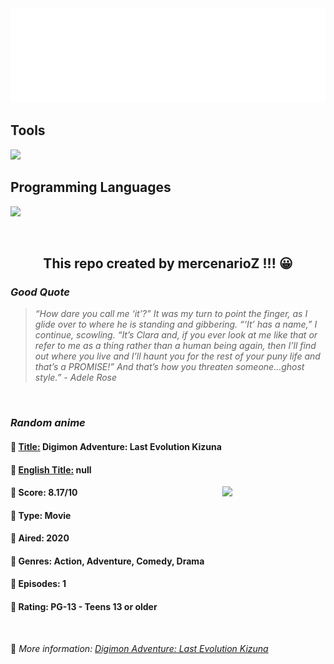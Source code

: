 
<img src="svg/nai.svg" />

<p>
  <h2>Tools</h2>
  <a href="https://skillicons.dev">
    <img src="https://skillicons.dev/icons?i=git,bash,vim,ubuntu,tensorflow,pytorch,docker,raspberrypi" />
  </a>

  <br />

  <h2>Programming Languages</h2>

  <a href="https://skillicons.dev">
    <img src="https://skillicons.dev/icons?i=python,c,cpp" />
  </a>
</p>

<br />

<h2 align="center">This repo created by mercenarioZ !!! 😀</h2>
<h3><i>Good Quote</i></h3>

<blockquote>
<i>
“How dare you call me ‘it’?” It was my turn to point the finger, as I glide over to where he is standing and gibbering. “‘It’ has a name,” I continue, scowling. “It’s Clara and, if you ever look at me like that or refer to me as a thing rather than a human being again, then I’ll find out where you live and I’ll haunt you for the rest of your puny life and that’s a PROMISE!” And that’s how you threaten someone…ghost style.” - Adele  Rose
</i>
</blockquote>

<br />

<h3><i>Random anime</i></h3>

<h4>
  <strong>🥭 <u>Title:</u></strong> Digimon Adventure: Last Evolution Kizuna
</h4>

<h4>🌿 <u>English Title:</u> null</h4>

<img align="right" width="165" src=https://cdn.myanimelist.net/images/anime/1654/104884.jpg />

<h4>🌱 Score: 8.17/10</h4>

<h4>🌲 Type: Movie</h4>

<h4>🌴 Aired: 2020</h4>

<h4>🌵 Genres: Action, Adventure, Comedy, Drama</h4>

<h4>🥑 Episodes: 1</h4>

<h4>🍏 Rating: PG-13 - Teens 13 or older</h4>

<br />

🍂 *More information: [Digimon Adventure: Last Evolution Kizuna](https://myanimelist.net/anime/38088/Digimon_Adventure__Last_Evolution_Kizuna)*
    